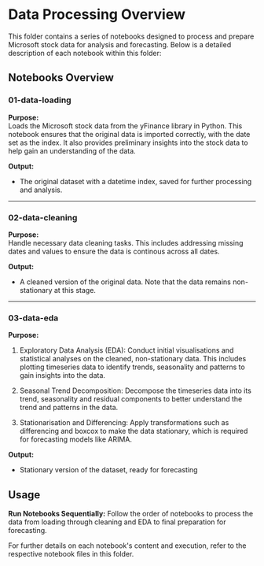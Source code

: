 # Data Processing Overview

This folder contains a series of notebooks designed to process and prepare Microsoft stock data for analysis and forecasting.
Below is a detailed description of each notebook within this folder:

## Notebooks Overview

### 01-data-loading

**Purpose:**  
Loads the Microsoft stock data from the yFinance library in Python. This notebook ensures that the original data is imported correctly, with the date set as the index. It also provides preliminary insights into the stock data to help gain an understanding of the data.

**Output:**  
- The original dataset with a datetime index, saved for further processing and analysis.

---

### 02-data-cleaning

**Purpose:**  
Handle necessary data cleaning tasks. This includes addressing missing dates and values to ensure the data is continous across all dates.

**Output:**  
- A cleaned version of the original data. Note that the data remains non-stationary at this stage.

---

### 03-data-eda

**Purpose:**  
1. Exploratory Data Analysis (EDA): Conduct initial visualisations and statistical analyses on the cleaned, non-stationary data. This includes plotting timeseries data to identify trends, seasonality and patterns to gain insights into the data.

2. Seasonal Trend Decomposition: Decompose the timeseries data into its trend, seasonality and residual components to better understand the trend and patterns in the data.

3. Stationarisation and Differencing: Apply transformations such as differencing and boxcox to make the data stationary, which is required for forecasting models like ARIMA. 

**Output:**  
- Stationary version of the dataset, ready for forecasting 

## Usage

**Run Notebooks Sequentially:** Follow the order of notebooks to process the data from loading through cleaning and EDA to final preparation for forecasting.

For further details on each notebook's content and execution, refer to the respective notebook files in this folder.

